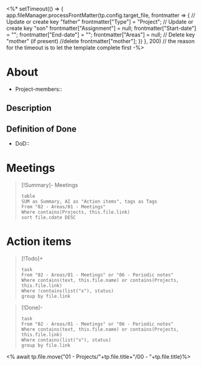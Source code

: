 <%*
setTimeout(() => {
  app.fileManager.processFrontMatter(tp.config.target_file, frontmatter => {
// Update or create key "father"
  frontmatter["Type"] = "Project";
  // Update or create key "son"
  frontmatter["Assignment"] = null;
  frontmatter["Start-date"] = "";
  frontmatter["End-date"] = "";
  frontmatter["Areas"] = null;
  // Delete key "mother" (if present)
  //delete frontmatter["mother"];
  })
}, 200) // the reason for the timeout is to let the template complete first
-%>
# About
- Project-members::
## Description

## Definition of Done
- DoD::
# Meetings
> [!Summary]- Meetings
> ```dataview
> table 
> SUM as Summary, AI as "Action items", tags as Tags
> From "02 - Areas/01 - Meetings"
> Where contains(Projects, this.file.link)
> sort file.cdate DESC
> ```
# Action items
> [!Todo]+
> ```dataview
> task
> From "02 - Areas/01 - Meetings" or "06 - Periodic notes"
> Where contains(text, this.file.name) or contains(Projects, this.file.link)
> Where !contains(list("x"), status)
> group by file.link
> ```

> [!Done]-
> ```dataview
> task
> From "02 - Areas/01 - Meetings" or "06 - Periodic notes"
> Where contains(text, this.file.name) or contains(Projects, this.file.link)
> Where contains(list("x"), status)
> group by file.link
> ```

<% await tp.file.move("01 - Projects/"+tp.file.title+"/00 - "+tp.file.title)%>